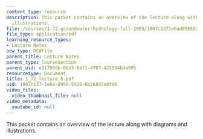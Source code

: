 ```yaml
---
content_type: resource
description: This packet contains an overview of the lecture along with diagrams and
  illustrations.
file: /courses/1-72-groundwater-hydrology-fall-2005/1007c1371e0ad95655266b26855a0fd6_1_72_lecture_6.pdf
file_type: application/pdf
learning_resource_types:
- Lecture Notes
ocw_type: OCWFile
parent_title: Lecture Notes
parent_type: CourseSection
parent_uid: e51706db-66d3-6af1-4707-421504bda995
resourcetype: Document
title: 1_72_lecture_6.pdf
uid: 1007c137-1e0a-d956-5526-6b26855a0fd6
video_files:
  video_thumbnail_file: null
video_metadata:
  youtube_id: null
---
```

This packet contains an overview of the lecture along with diagrams and illustrations.

